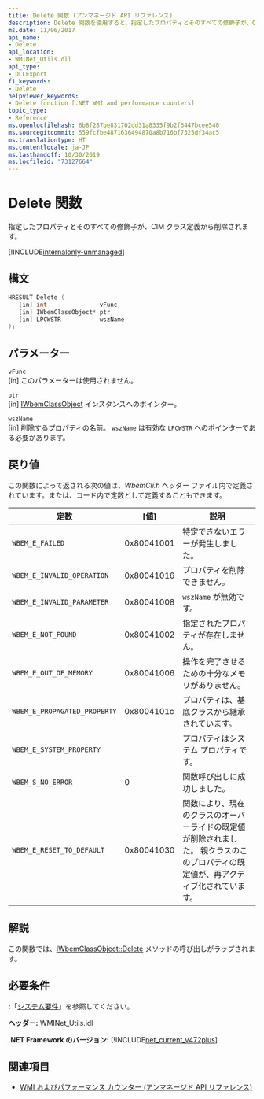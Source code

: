 ```yaml
---
title: Delete 関数 (アンマネージド API リファレンス)
description: Delete 関数を使用すると、指定したプロパティとそのすべての修飾子が、CIM クラス定義から削除されます。
ms.date: 11/06/2017
api_name:
- Delete
api_location:
- WMINet_Utils.dll
api_type:
- DLLExport
f1_keywords:
- Delete
helpviewer_keywords:
- Delete function [.NET WMI and performance counters]
topic_type:
- Reference
ms.openlocfilehash: 6b8f287be831702dd31a8335f9b2f6447bcee540
ms.sourcegitcommit: 559fcfbe4871636494870a8b716bf7325df34ac5
ms.translationtype: HT
ms.contentlocale: ja-JP
ms.lasthandoff: 10/30/2019
ms.locfileid: "73127664"
---
```

# <a name="delete-function"></a>Delete 関数

指定したプロパティとそのすべての修飾子が、CIM クラス定義から削除されます。

[!INCLUDE[internalonly-unmanaged](../../../../includes/internalonly-unmanaged.md)]

## <a name="syntax"></a>構文

```cpp
HRESULT Delete (
   [in] int               vFunc,
   [in] IWbemClassObject* ptr,
   [in] LPCWSTR           wszName
);
```

## <a name="parameters"></a>パラメーター

`vFunc`\
[in] このパラメーターは使用されません。

`ptr`\
[in] [IWbemClassObject](/windows/desktop/api/wbemcli/nn-wbemcli-iwbemclassobject) インスタンスへのポインター。

`wszName`\
[in] 削除するプロパティの名前。 `wszName` は有効な `LPCWSTR` へのポインターである必要があります。

## <a name="return-value"></a>戻り値

この関数によって返される次の値は、*WbemCli.h* ヘッダー ファイル内で定義されています。または、コード内で定数として定義することもできます。

|定数  |[値]  |説明  |
|---------|---------|---------|
| `WBEM_E_FAILED` | 0x80041001 | 特定できないエラーが発生しました。 |
| `WBEM_E_INVALID_OPERATION` | 0x80041016 | プロパティを削除できません。 |
| `WBEM_E_INVALID_PARAMETER` | 0x80041008 | `wszName` が無効です。 |
| `WBEM_E_NOT_FOUND` | 0x80041002 | 指定されたプロパティが存在しません。 |
| `WBEM_E_OUT_OF_MEMORY` | 0x80041006 | 操作を完了させるための十分なメモリがありません。 |
| `WBEM_E_PROPAGATED_PROPERTY` | 0x8004101c | プロパティは、基底クラスから継承されています。 |
| `WBEM_E_SYSTEM_PROPERTY` | | プロパティはシステム プロパティです。 |
|`WBEM_S_NO_ERROR` | 0 | 関数呼び出しに成功しました。  |
| `WBEM_E_RESET_TO_DEFAULT` | 0x80041030 | 関数により、現在のクラスのオーバーライドの既定値が削除されました。 親クラスのこのプロパティの既定値が、再アクティブ化されています。 |

## <a name="remarks"></a>解説

この関数では、[IWbemClassObject::Delete](/windows/desktop/api/wbemcli/nf-wbemcli-iwbemclassobject-delete) メソッドの呼び出しがラップされます。

## <a name="requirements"></a>必要条件

**:**「[システム要件](../../get-started/system-requirements.md)」を参照してください。

**ヘッダー:** WMINet_Utils.idl

**.NET Framework のバージョン:** [!INCLUDE[net_current_v472plus](../../../../includes/net-current-v472plus.md)]

## <a name="see-also"></a>関連項目

- [WMI およびパフォーマンス カウンター (アンマネージド API リファレンス)](index.md)
